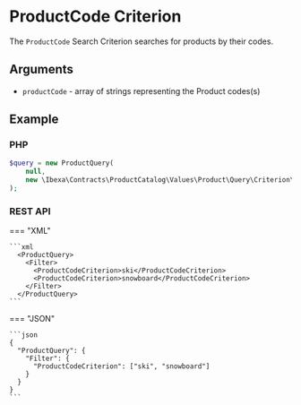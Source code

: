 # ProductCode Criterion

The `ProductCode` Search Criterion searches for products by their codes.

## Arguments

- `productCode` - array of strings representing the Product codes(s)

## Example

### PHP

``` php
$query = new ProductQuery(
    null,
    new \Ibexa\Contracts\ProductCatalog\Values\Product\Query\Criterion\ProductCode(['ergo_desk', 'alter_desk'])
);
```

### REST API

=== "XML"

    ```xml
      <ProductQuery>
        <Filter>
          <ProductCodeCriterion>ski</ProductCodeCriterion>
          <ProductCodeCriterion>snowboard</ProductCodeCriterion>
        </Filter>
      </ProductQuery>
    ```

=== "JSON"

    ```json
    {
      "ProductQuery": {
        "Filter": {
          "ProductCodeCriterion": ["ski", "snowboard"]
        }
      }
    }
    ```